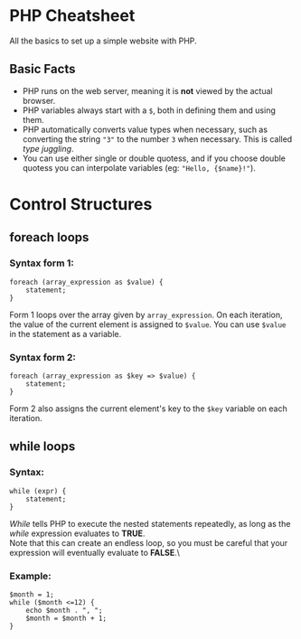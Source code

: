 # PHP Cheatsheet
All the basics to set up a simple website with PHP.

## Basic Facts
* PHP runs on the web server, meaning it is **not** viewed by the actual browser.
* PHP variables always start with a `$`, both in defining them and using them.
* PHP automatically converts value types when necessary, such as converting the string `"3"` to the number `3` when necessary. This is called *type juggling*.
* You can use either single or double quotess, and if you choose double quotess you can interpolate variables (eg: `"Hello, {$name}!"`).

# Control Structures

## foreach loops
### Syntax form 1:
```
foreach (array_expression as $value) {
    statement;
}
```
Form 1 loops over the array given by `array_expression`. On each iteration, the value of the current element is assigned to `$value`. You can use `$value` in the statement as a variable.


### Syntax form 2:
```
foreach (array_expression as $key => $value) {
    statement;
}
```
Form 2 also assigns the current element's key to the `$key` variable on each iteration. 

## while loops
### Syntax:
```
while (expr) {
    statement;
}
```
*While* tells PHP to execute the nested statements repeatedly, as long as the *while* expression evaluates to **TRUE**.\
Note that this can create an endless loop, so you must be careful that your expression will eventually evaluate to **FALSE**.\
### Example:
```
$month = 1;
while ($month <=12) {
    echo $month . ", ";
    $month = $month + 1;
}
```